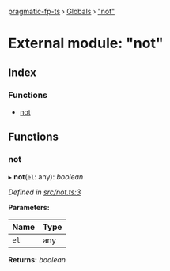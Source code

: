 [pragmatic-fp-ts](../README.md) › [Globals](../globals.md) › ["not"](_not_.md)

# External module: "not"

## Index

### Functions

* [not](_not_.md#not)

## Functions

###  not

▸ **not**(`el`: any): *boolean*

*Defined in [src/not.ts:3](https://github.com/hermann-p/pragmatic-fp-ts/blob/472cce0/src/not.ts#L3)*

**Parameters:**

Name | Type |
------ | ------ |
`el` | any |

**Returns:** *boolean*
